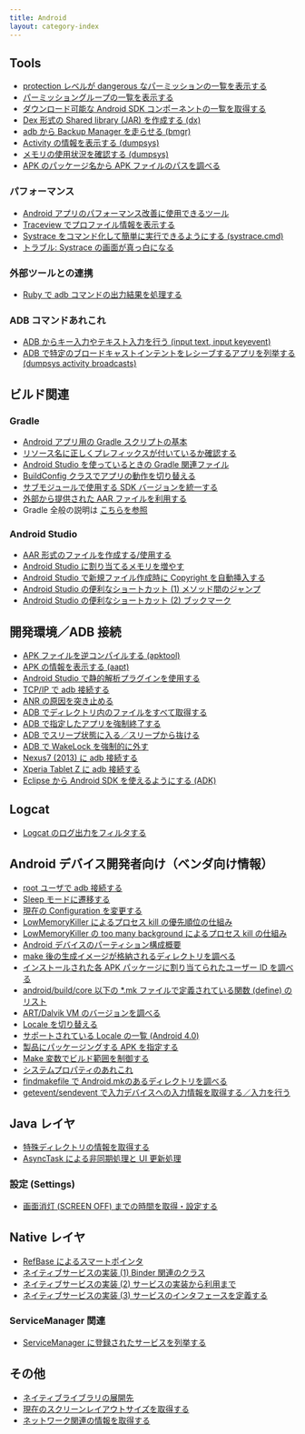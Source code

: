 ```yaml
---
title: Android
layout: category-index
---
```


Tools
----
* [protection レベルが dangerous なパーミッションの一覧を表示する](dangerous-permissions.html)
* [パーミッショングループの一覧を表示する](permission-groups.html)
* [ダウンロード可能な Android SDK コンポーネントの一覧を取得する](list-sdk.html)
* [Dex 形式の Shared library (JAR) を作成する (dx)](create-dex-jar.html)
* [adb から Backup Manager を走らせる (bmgr)](backup-manager.html)
* [Activity の情報を表示する (dumpsys)](dumpsys-activity.html)
* [メモリの使用状況を確認する (dumpsys)](dumpsys-meminfo.html)
* [APK のパッケージ名から APK ファイルのパスを調べる](tools/pm-path.html)

### パフォーマンス
* [Android アプリのパフォーマンス改善に使用できるツール](tools/performance-tools.html)
* [Traceview でプロファイル情報を表示する](tools/traceview.html)
* [Systrace をコマンド化して簡単に実行できるようにする (systrace.cmd)](tools/systrace-cmd.html)
* [トラブル: Systrace の画面が真っ白になる](tools/white-screen-on-systrace.html)

### 外部ツールとの連携
* [Ruby で adb コマンドの出力結果を処理する](tools/handle-adb-with-ruby.html)

### ADB コマンドあれこれ
* [ADB からキー入力やテキスト入力を行う (input text, input keyevent)](adb/input-keyevent.html)
* [ADB で特定のブロードキャストインテントをレシーブするアプリを列挙する (dumpsys activity broadcasts)](adb/enum-receivers.html)


ビルド関連
----

### Gradle
* [Android アプリ用の Gradle スクリプトの基本](gradle/gradle-for-android.html)
* [リソース名に正しくプレフィックスが付いているか確認する](resource-prefix.html)
* [Android Studio を使っているときの Gradle 関連ファイル](gradle-related-files.html)
* [BuildConfig クラスでアプリの動作を切り替える](gradle/build-config.html)
* [サブモジュールで使用する SDK バージョンを統一する](gradle/align-sdk-versions.html)
* [外部から提供された AAR ファイルを利用する](gradle/external-aar.html)
* Gradle 全般の説明は [こちらを参照](../gradle/)

### Android Studio
* [AAR 形式のファイルを作成する/使用する](create-and-import-aar.html)
* [Android Studio に割り当てるメモリを増やす](studio/increase-memory.html)
* [Android Studio で新規ファイル作成時に Copyright を自動挿入する](studio/auto-copyright.html)
* [Android Studio の便利なショートカット (1) メソッド間のジャンプ](studio/shortcut-method-jump.html)
* [Android Studio の便利なショートカット (2) ブックマーク](studio/shortcut-bookmark.html)


開発環境／ADB 接続
----
* [APK ファイルを逆コンパイルする (apktool)](decompile-apk.html)
* [APK の情報を表示する (aapt)](aapt.html)
* [Android Studio で静的解析プラグインを使用する](androidstudio-static-analysis.html)
* [TCP/IP で adb 接続する](connect-adb-with-tcpip.html)
* [ANR の原因を突き止める](analyze-anr.html)
* [ADB でディレクトリ内のファイルをすべて取得する](adb/adb-pull-dir.html)
* [ADB で指定したアプリを強制終了する](adb/adb-force-stop-app.html)
* [ADB でスリープ状態に入る／スリープから抜ける](adb/go-to-sleep.html)
* [ADB で WakeLock を強制的に外す](adb/unlock-wakelock.html)
* [Nexus7 (2013) に adb 接続する](connect-adb-to-nexus.html)
* [Xperia Tablet Z に adb 接続する](connect-adb-to-xperia-tablet-z.html)
* [Eclipse から Android SDK を使えるようにする (ADK)](install-adk.html)

Logcat
----
* [Logcat のログ出力をフィルタする](filter-logcat.html)

Android デバイス開発者向け（ベンダ向け情報）
----
* [root ユーザで adb 接続する](adb-with-root.html)
* [Sleep モードに遷移する](go-to-sleep.html)
* [現在の Configuration を変更する](change-configuration.html)
* [LowMemoryKiller によるプロセス kill の優先順位の仕組み](low-memory-killer1.html)
* [LowMemoryKiller の too many background によるプロセス kill の仕組み](low-memory-killer2.html)
* [Android デバイスのパーティション構成概要](partitions.html)
* [make 後の生成イメージが格納されるディレクトリを調べる](product-out-dir.html)
* [インストールされた各 APK パッケージに割り当てられたユーザー ID を調べる](check-user-id.html)
* [android/build/core 以下の *.mk ファイルで定義されている関数 (define) のリスト](defines-in-makefile.html)
* [ART/Dalvik VM のバージョンを調べる](dalvik-version.html)
* [Locale を切り替える](change-locale.html)
* [サポートされている Locale の一覧 (Android 4.0)](supported-locales.html)
* [製品にパッケージングする APK を指定する](vendor/package-apks.html)
* [Make 変数でビルド範囲を制御する](vendor/control-build-target.html)
* [システムプロパティのあれこれ](vendor/system-property.html)
* [findmakefile で Android.mkのあるディレクトリを調べる](vendor/findmakefile.html)
* [getevent/sendevent で入力デバイスへの入力情報を取得する／入力を行う](vendor/getevent-and-sendevent.html)


Java レイヤ
----
* [特殊ディレクトリの情報を取得する](special-dir-info.html)
* [AsyncTask による非同期処理と UI 更新処理](async-task.html)

### 設定 (Settings)
* [画面消灯 (SCREEN OFF) までの時間を取得・設定する](settings/screen-off-timeout.html)

Native レイヤ
----
* [RefBase によるスマートポインタ](refbase-smart-pointer.html)
* [ネイティブサービスの実装 (1) Binder 関連のクラス](native-service1.html)
* [ネイティブサービスの実装 (2) サービスの実装から利用まで](native-service2.html)
* [ネイティブサービスの実装 (3) サービスのインタフェースを定義する](native-service3.html)

### ServiceManager 関連
* [ServiceManager に登録されたサービスを列挙する](list-services.html)


その他
----
* [ネイティブライブラリの展開先](install-path-of-native-libs.html)
* [現在のスクリーンレイアウトサイズを取得する](screen-layout-size.html)
* [ネットワーク関連の情報を取得する](network-info.html)


